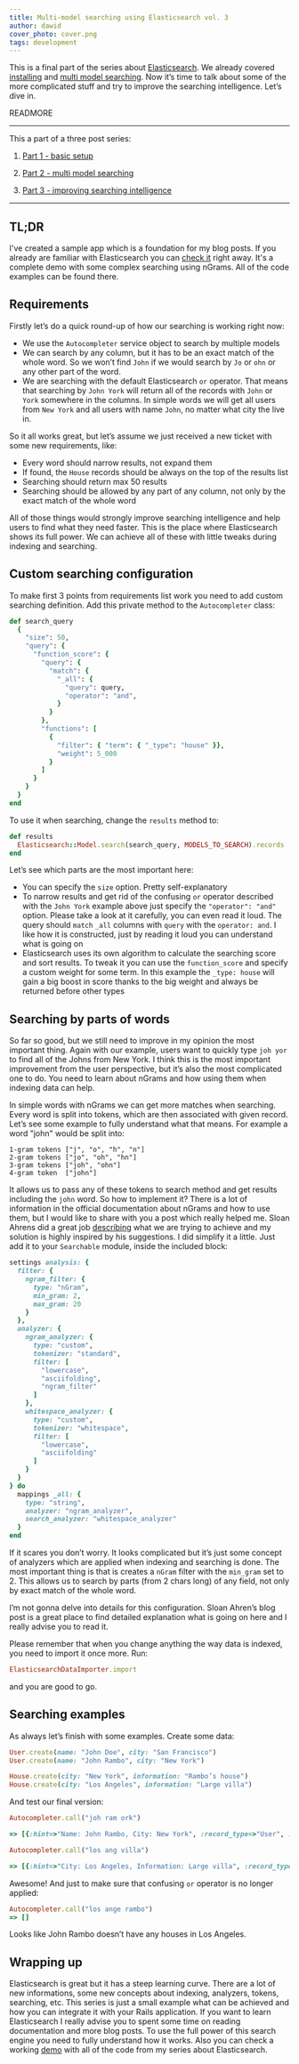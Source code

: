 ```yaml
---
title: Multi-model searching using Elasticsearch vol. 3
author: dawid
cover_photo: cover.png
tags: development
---
```


This is a final part of the series about [Elasticsearch](https://www.elastic.co/products/elasticsearch).
We already covered [installing](http://blog.ragnarson.com/2016/06/30/multi_model_searching_elasticsearch_1.html)
and [multi model searching](http://blog.ragnarson.com/2016/07/14/multi-model-searching-elasticsearch-2.html).
Now it’s time to talk about some of the more complicated stuff and try to improve the searching intelligence. Let’s dive in.

READMORE

---

This a part of a three post series:

1. [Part 1 - basic setup](http://blog.ragnarson.com/2016/06/30/multi_model_searching_elasticsearch_1.html)

2. [Part 2 - multi model searching](http://blog.ragnarson.com/2016/07/14/multi-model-searching-elasticsearch-2.html)

3. [Part 3 - improving searching intelligence](http://blog.ragnarson.com/2016/07/21/multi-model-searching-elasticsearch-3.html)

---

## TL;DR

I've created a sample app which is a foundation for my blog posts. If you already are familiar with
Elasticsearch you can [check it](https://github.com/Ragnarson/elastic_search_demo) right away.
It's a complete demo with some complex searching using nGrams. All of the code examples can be found there.

## Requirements

Firstly let’s do a quick round-up of how our searching is working right now:

- We use the `Autocompleter` service object to search by multiple models
- We can search by any column, but it has to be an exact match of the whole word. So we won’t
find `John` if we would search by `Jo` or `ohn` or any other part of the word.
- We are searching with the default Elasticsearch `or` operator. That means that searching by
`John York` will return all of the records with `John` or `York` somewhere in the columns. In simple words we will get all users from `New York` and all users with name `John`, no matter what city the live in.

So it all works great, but let’s assume we just received a new ticket with some new requirements, like:

- Every word should narrow results, not expand them
- If found, the `House` records should be always on the top of the results list
- Searching should return max 50 results
- Searching should be allowed by any part of any column, not only by the exact match of the whole word

All of those things would strongly improve searching intelligence and help users to find what they
need faster. This is the place where Elasticsearch shows its full power. We can achieve all of
these with little tweaks during indexing and searching.

## Custom searching configuration

To make first 3 points from requirements list work you need to add custom searching definition.
Add this private method to the `Autocompleter` class:

```ruby
def search_query
  {
    "size": 50,
    "query": {
      "function_score": {
        "query": {
          "match": {
            "_all": {
              "query": query,
              "operator": "and",
            }
          }
        },
        "functions": [
          {
            "filter": { "term": { "_type": "house" }},
            "weight": 5_000
          }
        ]
      }
    }
  }
end
```

To use it when searching, change the `results` method to:

```ruby
def results
  Elasticsearch::Model.search(search_query, MODELS_TO_SEARCH).records
end
```

Let’s see which parts are the most important here:

- You can specify the `size` option. Pretty self-explanatory
- To narrow results and get rid of the confusing `or` operator described with the `John York`
example above just specify the `"operator": "and"` option. Please take a look at it carefully,
you can even read it loud. The query should `match` `_all` columns with `query` with the `operator: and`.
I like how it is constructed, just by reading it loud you can understand what is going on
- Elasticsearch uses its own algorithm to calculate the searching score and sort results.
To tweak it you can use the `function_score` and specify a custom weight for some term. In this
example the `_type: house` will gain a big boost in score thanks to the big weight and always be returned before other types

## Searching by parts of words

So far so good, but we still need to improve in my opinion the most important thing. Again with our
example, users want to quickly type `joh yor` to find all of the Johns from New York. I think this
is the most important improvement from the user perspective, but it’s also the most complicated
one to do. You need to learn about nGrams and how using them when indexing data can help.

In simple words with nGrams we can get more matches when searching. Every word is split into tokens,
which are then associated with given record. Let’s see some example to fully understand
what that means. For example a word "john" would be split into:

```
1-gram tokens ["j", "o", "h", "n"]
2-gram tokens ["jo", "oh", "hn"]
3-gram tokens ["joh", "ohn"]
4-gram token  ["john"]
```

It allows us to pass any of these tokens to search method and get results including the `john` word.
So how to implement it? There is a lot of information in the official documentation about nGrams and
how to use them, but I would like to share with you a post which really helped me. Sloan Ahrens did a great
job [describing](https://qbox.io/blog/multi-field-partial-word-autocomplete-in-elasticsearch-using-ngrams)
what we are trying to achieve and my solution is highly inspired by his suggestions. I did simplify
it a little. Just add it to your `Searchable` module, inside the included block:

```ruby
settings analysis: {
  filter: {
    ngram_filter: {
      type: "nGram",
      min_gram: 2,
      max_gram: 20
    }
  },
  analyzer: {
    ngram_analyzer: {
      type: "custom",
      tokenizer: "standard",
      filter: [
        "lowercase",
        "asciifolding",
        "ngram_filter"
      ]
    },
    whitespace_analyzer: {
      type: "custom",
      tokenizer: "whitespace",
      filter: [
        "lowercase",
        "asciifolding"
      ]
    }
  }
} do
  mappings _all: {
    type: "string",
    analyzer: "ngram_analyzer",
    search_analyzer: "whitespace_analyzer"
  }
end
```

If it scares you don’t worry. It looks complicated but it’s just some concept of analyzers which are
applied when indexing and searching is done. The most important thing is that is creates a `nGram`
filter with the `min_gram` set to 2. This allows us to search by parts (from 2 chars long) of
any field, not only by exact match of the whole word.

I’m not gonna delve into details for this configuration. Sloan Ahren’s blog post is a great
place to find detailed explanation what is going on here and I really advise you to read it.

Please remember that when you change anything the way data is indexed, you need to import it once more. Run:

```ruby
ElasticsearchDataImporter.import
```
and you are good to go.

## Searching examples

As always let’s finish with some examples. Create some data:

```ruby
User.create(name: "John Doe", city: "San Francisco")
User.create(name: "John Rambo", city: "New York")

House.create(city: "New York", information: "Rambo’s house")
House.create(city: "Los Angeles", information: "Large villa")
```

And test our final version:

```ruby
Autocompleter.call("joh ram ork")

=> [{:hint=>"Name: John Rambo, City: New York", :record_type=>"User", :record_id=>16}]

Autocompleter.call("los ang villa")

=> [{:hint=>"City: Los Angeles, Information: Large villa", :record_type=>"House", :record_id=>13}]
```

Awesome! And just to make sure that confusing `or` operator is no longer applied:

```ruby
Autocompleter.call("los ange rambo")
=> []
```

Looks like John Rambo doesn’t have any houses in Los Angeles.

## Wrapping up

Elasticsearch is great but it has a steep learning curve. There are a lot of new informations, some
new concepts about indexing, analyzers, tokens, searching, etc. This series is just a small example
what can be achieved and how you can integrate it with your Rails application. If you want to learn
Elasticsearch I really advise you to spent some time on reading documentation and more blog posts.
To use the full power of this search engine you need to fully understand how it works. Also
you can check a working [demo](https://github.com/Ragnarson/elastic_search_demo) with all of the code from my series about Elasticsearch.
